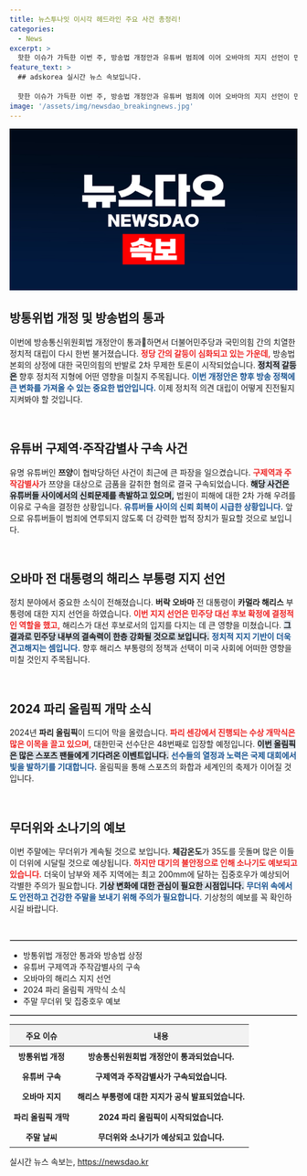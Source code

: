 ```yaml
---
title: 뉴스투나잇 이시각 헤드라인 주요 사건 총정리!
categories:
  - News
excerpt: >
  핫한 이슈가 가득한 이번 주, 방송법 개정안과 유튜버 범죄에 이어 오바마의 지지 선언이 민주당에 쐐기를 박습니다. 더불어 다가오는 파리 올림픽과 주말 무더위 속 소나기 소식도 놓치지 마세요!
feature_text: >
  ## adskorea 실시간 뉴스 속보입니다.

  핫한 이슈가 가득한 이번 주, 방송법 개정안과 유튜버 범죄에 이어 오바마의 지지 선언이 민주당에 쐐기를 박습니다. 더불어 다가오는 파리 올림픽과 주말 무더위 속 소나기 소식도 놓치지 마세요!
image: '/assets/img/newsdao_breakingnews.jpg'
---
```


<p><img src="/assets/img/newsdao_breakingnews.jpg" alt="adskorea 속보" /></p>

<h2 data-ke-size="size26">방통위법 개정 및 방송법의 통과</h2>

<p data-ke-size="size16">이번에 방송통신위원회법 개정안이 통과💼하면서 더불어민주당과 국민의힘 간의 치열한 정치적 대립이 다시 한번 불거졌습니다. <b><span style="color: #ee2323;">정당 간의 갈등이 심화되고 있는 가운데,</span></b> 방송법 본회의 상정에 대한 국민의힘의 반발로 2차 무제한 토론이 시작되었습니다. <b><span style="background-color: #21538527;">정치적 갈등은</span></b> 향후 정치적 지형에 어떤 영향을 미칠지 주목됩니다. <b><span style="color: #1a5490;">이번 개정안은 향후 방송 정책에 큰 변화를 가져올 수 있는 중요한 법안입니다.</span></b> 이제 정치적 의견 대립이 어떻게 진전될지 지켜봐야 할 것입니다.</p>

<p data-ke-size="size16">&nbsp;</p>

<h2 data-ke-size="size26">유튜버 구제역·주작감별사 구속 사건</h2>

<p data-ke-size="size16">유명 유튜버인 <b>쯔양</b>이 협박당하던 사건이 최근에 큰 파장을 일으켰습니다. <b><span style="color: #ee2323;">구제역과 주작감별사</span></b>가 쯔양을 대상으로 금품을 갈취한 혐의로 결국 구속되었습니다. <b><span style="background-color: #21538527;">해당 사건은 유튜버들 사이에서의 신뢰문제를 촉발하고 있으며,</span></b> 법원이 피해에 대한 2차 가해 우려를 이유로 구속을 결정한 상황입니다. <b><span style="color: #1a5490;">유튜버들 사이의 신뢰 회복이 시급한 상황입니다.</span></b> 앞으로 유튜버들이 범죄에 연루되지 않도록 더 강력한 법적 장치가 필요할 것으로 보입니다.</p>

<p data-ke-size="size16">&nbsp;</p>

<h2 data-ke-size="size26">오바마 전 대통령의 해리스 부통령 지지 선언</h2>

<p data-ke-size="size16">정치 분야에서 중요한 소식이 전해졌습니다. <b>버락 오바마</b> 전 대통령이 <b>카멀라 해리스</b> 부통령에 대한 지지 선언을 하였습니다. <b><span style="color: #ee2323;">이번 지지 선언은 민주당 대선 후보 확정에 결정적인 역할을 했고,</span></b> 해리스가 대선 후보로서의 입지를 다지는 데 큰 영향을 미쳤습니다. <b><span style="background-color: #21538527;">그 결과로 민주당 내부의 결속력이 한층 강화될 것으로 보입니다.</span></b> <b><span style="color: #1a5490;">정치적 지지 기반이 더욱 견고해지는 셈입니다.</span></b> 향후 해리스 부통령의 정책과 선택이 미국 사회에 어떠한 영향을 미칠 것인지 주목됩니다.</p>

<p data-ke-size="size16">&nbsp;</p>

<h2 data-ke-size="size26">2024 파리 올림픽 개막 소식</h2>

<p data-ke-size="size16">2024년 <b>파리 올림픽</b>이 드디어 막을 올렸습니다. <b><span style="color: #ee2323;">파리 센강에서 진행되는 수상 개막식은 많은 이목을 끌고 있으며,</span></b> 대한민국 선수단은 48번째로 입장할 예정입니다. <b><span style="background-color: #21538527;">이번 올림픽은 많은 스포츠 팬들에게 기다려온 이벤트입니다.</span></b> <b><span style="color: #1a5490;">선수들의 열정과 노력은 국제 대회에서 빛을 발하기를 기대합니다.</span></b> 올림픽을 통해 스포츠의 화합과 세계인의 축제가 이어질 것입니다.</p>

<p data-ke-size="size16">&nbsp;</p>

<h2 data-ke-size="size26">무더위와 소나기의 예보</h2>

<p data-ke-size="size16">이번 주말에는 무더위가 계속될 것으로 보입니다. <b>체감온도</b>가 35도를 웃돌며 많은 이들이 더위에 시달릴 것으로 예상됩니다. <b><span style="color: #ee2323;">하지만 대기의 불안정으로 인해 소나기도 예보되고 있습니다.</span></b> 더욱이 남부와 제주 지역에는 최고 200mm에 달하는 집중호우가 예상되어 각별한 주의가 필요합니다. <b><span style="background-color: #21538527;">기상 변화에 대한 관심이 필요한 시점입니다.</span></b> <b><span style="color: #1a5490;">무더위 속에서도 안전하고 건강한 주말을 보내기 위해 주의가 필요합니다.</span></b> 기상청의 예보를 꼭 확인하시길 바랍니다.</p>

<p data-ke-size="size16">&nbsp;</p>

<hr style="border: 1px solid #ccc;">

<ul>
  <li>방통위법 개정안 통과와 방송법 상정</li>
  <li>유튜버 구제역과 주작감별사의 구속</li>
  <li>오바마의 해리스 지지 선언</li>
  <li>2024 파리 올림픽 개막식 소식</li>
  <li>주말 무더위 및 집중호우 예보</li>
</ul>

<hr style="border: 1px solid #ccc;">

<table style="border-collapse: collapse; width: 100%;">
  <thead>
    <tr>
      <th style="text-align: center; height: 30px; background-color: #f2f2f2;">주요 이슈</th>
      <th style="text-align: center; height: 30px; background-color: #f2f2f2;">내용</th>
    </tr>
  </thead>
  <tbody>
    <tr>
      <td style="text-align: center; height: 30px;"><b>방통위법 개정</b></td>
      <td style="text-align: center; height: 30px;"><b>방송통신위원회법 개정안이 통과되었습니다.</b></td>
    </tr>
    <tr>
      <td style="text-align: center; height: 30px;"><b>유튜버 구속</b></td>
      <td style="text-align: center; height: 30px;"><b>구제역과 주작감별사가 구속되었습니다.</b></td>
    </tr>
    <tr>
      <td style="text-align: center; height: 30px;"><b>오바마 지지</b></td>
      <td style="text-align: center; height: 30px;"><b>해리스 부통령에 대한 지지가 공식 발표되었습니다.</b></td>
    </tr>
    <tr>
      <td style="text-align: center; height: 30px;"><b>파리 올림픽 개막</b></td>
      <td style="text-align: center; height: 30px;"><b>2024 파리 올림픽이 시작되었습니다.</b></td>
    </tr>
    <tr>
      <td style="text-align: center; height: 30px;"><b>주말 날씨</b></td>
      <td style="text-align: center; height: 30px;"><b>무더위와 소나기가 예상되고 있습니다.</b></td>
    </tr>
  </tbody>
</table>
실시간 뉴스 속보는, <a href="https://newsdao.kr" rel="dofollow">https://newsdao.kr</a>



